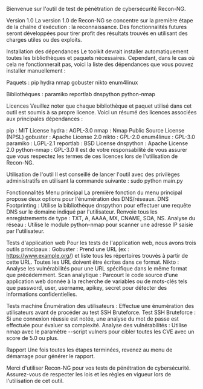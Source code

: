 Bienvenue sur l'outil de test de pénétration de cybersécurité Recon-NG.

Version 1.0
La version 1.0 de Recon-NG se concentre sur la première étape de la chaîne d'exécution : la reconnaissance. Des fonctionnalités futures seront développées pour tirer profit des résultats trouvés en utilisant des charges utiles ou des exploits.

Installation des dépendances
Le toolkit devrait installer automatiquement toutes les bibliothèques et paquets nécessaires. Cependant, dans le cas où cela ne fonctionnerait pas, voici la liste des dépendances que vous pouvez installer manuellement :

Paquets :
pip
hydra
nmap
gobuster
nikto
enum4linux

Bibliothèques :
paramiko
reportlab
dnspython
python-nmap

Licences
Veuillez noter que chaque bibliothèque et paquet utilisé dans cet outil est soumis à sa propre licence. Voici un résumé des licences associées aux principales dépendances :

pip : MIT License
hydra : AGPL-3.0
nmap : Nmap Public Source License (NPSL)
gobuster : Apache License 2.0
nikto : GPL-2.0
enum4linux : GPL-3.0
paramiko : LGPL-2.1
reportlab : BSD License
dnspython : Apache License 2.0
python-nmap : GPL-3.0
Il est de votre responsabilité de vous assurer que vous respectez les termes de ces licences lors de l'utilisation de Recon-NG.

Utilisation de l'outil
Il est conseillé de lancer l'outil avec des privilèges administratifs en utilisant la commande suivante :
sudo python main.py

Fonctionnalités
  Menu principal
La première fonction du menu principal propose deux options pour l'énumération des DNS/réseaux.
 DNS Footprinting :
    Utilise la bibliothèque dnspython pour effectuer une requête DNS sur le domaine indiqué par l'utilisateur.
Renvoie tous les enregistrements de type : TXT, A, AAAA, MX, CNAME, SOA, NS.
Analyse du réseau :
    Utilise le module python-nmap pour scanner une adresse IP saisie par l'utilisateur.

Tests d'application web
Pour les tests de l'application web, nous avons trois outils principaux :
Gobuster :
    Prend une URL (ex : https://www.example.org/) et liste tous les répertoires trouvés à partir de cette URL.
Toutes les URL doivent être écrites dans ce format.
Nikto :
    Analyse les vulnérabilités pour une URL spécifique dans le même format que précédemment.
Scan analytique :
    Parcourt le code source d'une application web donnée à la recherche de variables ou de mots-clés tels que password, user, username, apikey, secret pour détecter des informations confidentielles.

Tests machine
    Énumération des utilisateurs :
      Effectue une énumération des utilisateurs avant de procéder au test SSH Bruteforce.
    Test SSH Bruteforce :
      Si une connexion réussie est notée, une analyse du mot de passe est effectuée pour évaluer sa complexité.
    Analyse des vulnérabilités :
      Utilise nmap avec le paramètre --script vulners pour cibler toutes les CVE avec un score de 5.0 ou plus.
    
Rapport
Une fois toutes les étapes terminées, revenez au menu de démarrage pour générer le rapport.

Merci d'utiliser Recon-NG pour vos tests de pénétration de cybersécurité. Assurez-vous de respecter les lois et les règles en vigueur lors de l'utilisation de cet outil.







